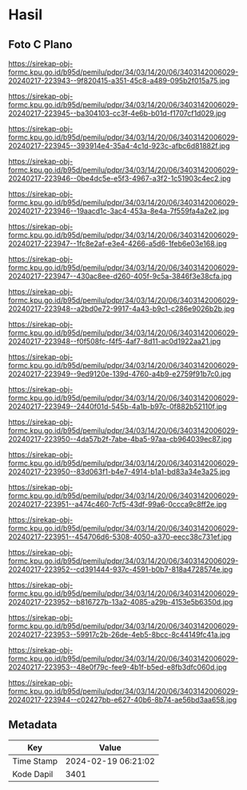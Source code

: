 # Hasil

## Foto C Plano

https://sirekap-obj-formc.kpu.go.id/b95d/pemilu/pdpr/34/03/14/20/06/3403142006029-20240217-223943--9f820415-a351-45c8-a489-095b2f015a75.jpg

https://sirekap-obj-formc.kpu.go.id/b95d/pemilu/pdpr/34/03/14/20/06/3403142006029-20240217-223945--ba304103-cc3f-4e6b-b01d-f1707cf1d029.jpg

https://sirekap-obj-formc.kpu.go.id/b95d/pemilu/pdpr/34/03/14/20/06/3403142006029-20240217-223945--393914e4-35a4-4c1d-923c-afbc6d81882f.jpg

https://sirekap-obj-formc.kpu.go.id/b95d/pemilu/pdpr/34/03/14/20/06/3403142006029-20240217-223946--0be4dc5e-e5f3-4967-a3f2-1c51903c4ec2.jpg

https://sirekap-obj-formc.kpu.go.id/b95d/pemilu/pdpr/34/03/14/20/06/3403142006029-20240217-223946--19aacd1c-3ac4-453a-8e4a-7f559fa4a2e2.jpg

https://sirekap-obj-formc.kpu.go.id/b95d/pemilu/pdpr/34/03/14/20/06/3403142006029-20240217-223947--1fc8e2af-e3e4-4266-a5d6-1feb6e03e168.jpg

https://sirekap-obj-formc.kpu.go.id/b95d/pemilu/pdpr/34/03/14/20/06/3403142006029-20240217-223947--430ac8ee-d260-405f-9c5a-3846f3e38cfa.jpg

https://sirekap-obj-formc.kpu.go.id/b95d/pemilu/pdpr/34/03/14/20/06/3403142006029-20240217-223948--a2bd0e72-9917-4a43-b9c1-c286e9026b2b.jpg

https://sirekap-obj-formc.kpu.go.id/b95d/pemilu/pdpr/34/03/14/20/06/3403142006029-20240217-223948--f0f508fc-f4f5-4af7-8d11-ac0d1922aa21.jpg

https://sirekap-obj-formc.kpu.go.id/b95d/pemilu/pdpr/34/03/14/20/06/3403142006029-20240217-223949--9ed9120e-139d-4760-a4b9-e2759f91b7c0.jpg

https://sirekap-obj-formc.kpu.go.id/b95d/pemilu/pdpr/34/03/14/20/06/3403142006029-20240217-223949--2440f01d-545b-4a1b-b97c-0f882b52110f.jpg

https://sirekap-obj-formc.kpu.go.id/b95d/pemilu/pdpr/34/03/14/20/06/3403142006029-20240217-223950--4da57b2f-7abe-4ba5-97aa-cb964039ec87.jpg

https://sirekap-obj-formc.kpu.go.id/b95d/pemilu/pdpr/34/03/14/20/06/3403142006029-20240217-223950--83d063f1-b4e7-4914-b1a1-bd83a34e3a25.jpg

https://sirekap-obj-formc.kpu.go.id/b95d/pemilu/pdpr/34/03/14/20/06/3403142006029-20240217-223951--a474c460-7cf5-43df-99a6-0ccca9c8ff2e.jpg

https://sirekap-obj-formc.kpu.go.id/b95d/pemilu/pdpr/34/03/14/20/06/3403142006029-20240217-223951--454706d6-5308-4050-a370-eecc38c731ef.jpg

https://sirekap-obj-formc.kpu.go.id/b95d/pemilu/pdpr/34/03/14/20/06/3403142006029-20240217-223952--cd391444-937c-4591-b0b7-818a4728574e.jpg

https://sirekap-obj-formc.kpu.go.id/b95d/pemilu/pdpr/34/03/14/20/06/3403142006029-20240217-223952--b816727b-13a2-4085-a29b-4153e5b6350d.jpg

https://sirekap-obj-formc.kpu.go.id/b95d/pemilu/pdpr/34/03/14/20/06/3403142006029-20240217-223953--59917c2b-26de-4eb5-8bcc-8c44149fc41a.jpg

https://sirekap-obj-formc.kpu.go.id/b95d/pemilu/pdpr/34/03/14/20/06/3403142006029-20240217-223953--48e0f79c-fee9-4b1f-b5ed-e8fb3dfc060d.jpg

https://sirekap-obj-formc.kpu.go.id/b95d/pemilu/pdpr/34/03/14/20/06/3403142006029-20240217-223944--c02427bb-e627-40b6-8b74-ae56bd3aa658.jpg


## Metadata

| Key        | Value               |
| ---------- | ------------------- |
| Time Stamp | 2024-02-19 06:21:02 |
| Kode Dapil | 3401                |



